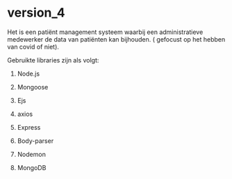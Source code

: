 # version_4
Het is een patiënt management systeem waarbij een administratieve medewerker de data van patiënten kan bijhouden. ( gefocust op het hebben van covid of niet). 

Gebruikte libraries zijn als volgt:

1. Node.js

6. Mongoose

2. Ejs 
7. axios

3. Express 
8. Body-parser

4. Nodemon

5. MongoDB 
